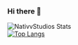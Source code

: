 ### Hi there 👋
![NativvStudios Stats](https://github-readme-stats.vercel.app/api?username=nativvstudios&show_icons=true&theme=nord)
<br/>
[![Top Langs](https://github-readme-stats.vercel.app/api/top-langs/?username=nativvstudios&theme=nord)](https://github.com/anuraghazra/github-readme-stats)


<!--
**nativvstudios/nativvstudios** is a ✨ _special_ ✨ repository because its `README.md` (this file) appears on your GitHub profile.

Here are some ideas to get you started:

- 🔭 I’m currently working on ...
- 🌱 I’m currently learning ...
- 👯 I’m looking to collaborate on ...
- 🤔 I’m looking for help with ...
- 💬 Ask me about ...
- 📫 How to reach me: ...
- 😄 Pronouns: ...
- ⚡ Fun fact: ...
-->
